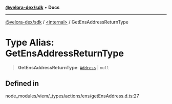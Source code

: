 [**@velora-dex/sdk**](../../README.md) • **Docs**

***

[@velora-dex/sdk](../../globals.md) / [\<internal\>](../README.md) / GetEnsAddressReturnType

# Type Alias: GetEnsAddressReturnType

> **GetEnsAddressReturnType**: [`Address`](Address.md) \| `null`

## Defined in

node\_modules/viem/\_types/actions/ens/getEnsAddress.d.ts:27
